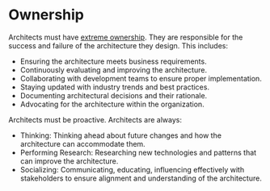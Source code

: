 # Ownership

Architects must have [extreme ownership](https://diego-pacheco.blogspot.com/2024/11/expectations.html). They are responsible for the success and failure of the architecture they design. This includes:
* Ensuring the architecture meets business requirements.
* Continuously evaluating and improving the architecture.
* Collaborating with development teams to ensure proper implementation.
* Staying updated with industry trends and best practices.
* Documenting architectural decisions and their rationale.
* Advocating for the architecture within the organization.

Architects must be proactive. Architects are always:
* Thinking: Thinking ahead about future changes and how the architecture can accommodate them.
* Performing Research: Researching new technologies and patterns that can improve the architecture.
* Socializing: Communicating, educating, influencing effectively with stakeholders to ensure alignment and understanding of the architecture.